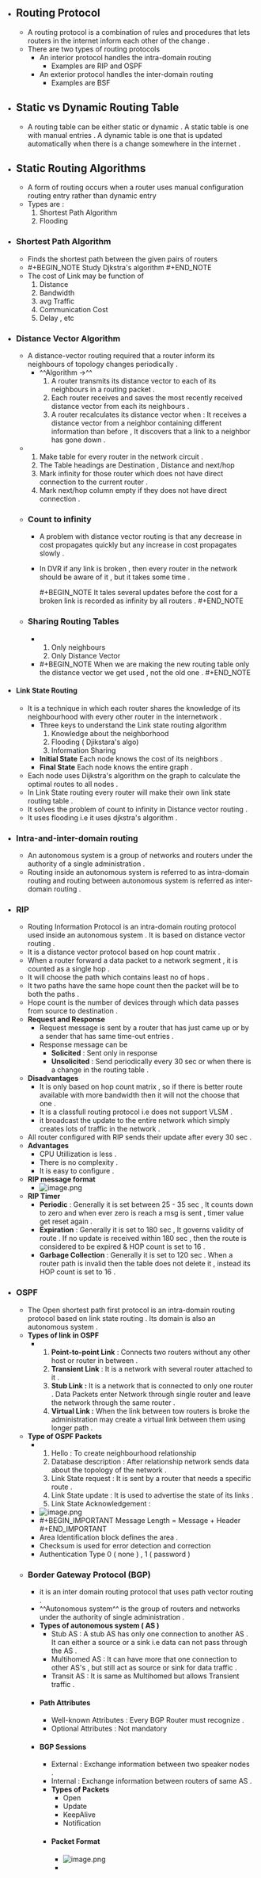 - ## Routing Protocol
	- A routing protocol is a combination of rules and procedures that lets routers in the internet inform each other of the change .
	- There are two types of routing protocols
		- An interior protocol handles the intra-domain routing
			- Examples are RIP and OSPF
		- An exterior protocol handles the inter-domain routing
			- Examples are BSF
- ## Static vs Dynamic Routing Table
	- A routing table can be either static or dynamic . A static table is one with manual entries . A dynamic table is one that is updated automatically when there is  a change somewhere in the internet .
- ## Static Routing Algorithms
	- A form of routing occurs when a router uses manual configuration routing entry rather than dynamic entry
	- Types are : 
	  1. Shortest Path Algorithm 
	  2. Flooding
- ### Shortest Path Algorithm
	- Finds the shortest path between the given pairs of routers
	- #+BEGIN_NOTE
	  Study Djkstra's algorithm
	  #+END_NOTE
	- The cost of Link may be function of
	  1. Distance 
	  2. Bandwidth 
	  3. avg Traffic 
	  4. Communication Cost 
	  5. Delay , etc
- ### Distance Vector Algorithm
	- A distance-vector routing required that a router inform its neighbours of topology changes periodically .
		- ^^Algorithm ->^^ 
		  1.  A router transmits its distance vector to each of its neighbours in a routing packet . 
		  2. Each router receives and saves the most recently received distance vector from each its neighbours . 
		  3.  A router recalculates its distance vector when : It receives a distance vector from  a neighbor containing different information than before , It discovers that a link to a neighbor has gone down .
	- 1. Make table for every router in the network circuit .  
	  2. The Table headings are Destination , Distance and next/hop 
	  3. Mark infinity for those router which does not have direct connection to the current router . 
	  4. Mark next/hop column empty if they does not have direct connection .
	- ### Count to infinity
		- A problem with distance vector routing is that any decrease in cost propagates quickly but any increase in cost propagates slowly .
		- In DVR if any link is broken , then every router in the network should be aware of it , but it takes some time . 
		  
		  #+BEGIN_NOTE
		  It tales several updates before the cost for a broken link is recorded as infinity by all routers . 
		  #+END_NOTE
	- ### Sharing Routing Tables
		- 1. Only neighbours 
		  2. Only Distance Vector
		- #+BEGIN_NOTE
		  When we are making the new routing table only the distance vector we get used , not the old one . 
		  #+END_NOTE
- #### Link State Routing
	- It is a technique in which each router shares the knowledge of its neighbourhood with every other router in the internetwork .
		- Three keys to understand the Link state routing algorithm 
		  1. Knowledge about the neighborhood 
		  2. Flooding ( Djikstara's algo)
		  3. Information Sharing
		- **Initial State** Each node knows the cost of its neighbors .
		- **Final State** Each node knows the entire graph .
	- Each node uses Dijkstra's algorithm on the graph to calculate the optimal routes to all nodes .
	- In Link State routing every router will make their own link state routing table .
	- It solves the problem of count to infinity in Distance vector routing .
	- It uses flooding i.e it uses djkstra's algorithm .
- ### Intra-and-inter-domain routing
	- An autonomous system is a group of networks and routers under the authority of a single administration .
	- Routing inside an autonomous system is referred to as intra-domain routing and routing between autonomous system is referred as inter-domain routing .
- ### RIP
	- Routing Information Protocol is an intra-domain routing protocol used inside an autonomous system . It is based on distance vector routing .
	- It is a distance vector protocol based on hop count matrix .
	- When a router forward a data packet to a network segment , it is counted as a single hop .
	- It will choose the path which contains least no of hops .
	- It two paths have the same hope count then the packet will be to both the paths .
	- Hope count is the number of devices through which data passes from source to destination .
	- **Request and Response**
		- Request message is sent by a router that has just came up or by a sender that has same time-out entries .
		- Response message can be
			- **Solicited** : Sent only in response
			- **Unsolicited** : Send periodically every 30 sec or when there is a change in the routing table .
	- **Disadvantages**
		- It is only based on hop count matrix , so if there is better route available with more bandwidth then it will not the choose that one .
		- It is a classfull routing protocol i.e does not support VLSM .
		- it broadcast the update to the entire network which simply creates lots of traffic in the network .
	- All router configured with RIP sends their update after every 30 sec .
	- **Advantages**
		- CPU Utillization is less .
		- There is no complexity .
		- It is easy to configure .
	- **RIP message format**
		- ![image.png](../assets/image_1667838958527_0.png)
	- **RIP Timer**
		- **Periodic** : Generally it is set between 25 - 35 sec , It counts down to zero and when ever zero is reach a msg is sent , timer value get reset again .
		- **Expiration** : Generally it is set to 180 sec , It governs validity of route . If no update is received within 180 sec , then the route is considered to be expired & HOP count is set to 16  .
		- **Garbage Collection** : Generally it is set to 120 sec . When a router path is invalid then the table does not delete it , instead its HOP count is set to 16 .
- ### OSPF
	- The Open shortest path first protocol is an intra-domain routing protocol based on link state routing . Its domain is also an autonomous system .
	- **Types of link in OSPF**
		- 1. **Point-to-point Link** : Connects two routers without any other host or router in between . 
		  2. **Transient Link** : It is a network with several router attached to it . 
		  3. **Stub Link :** It is a network that is connected to only one router . Data Packets enter Network through single router and leave the    network through the same router . 
		  4. **Virtual Link :** When the link between tow routers is broke the administration may create a virtual link between them using longer path .
	- **Type of OSPF Packets**
		- 1. Hello : To create neighbourhood relationship 
		  2. Database description : After relationship network sends data about the topology of the network . 
		  3. Link State request : It is sent by a router that needs a specific route . 
		  4. Link State update : It is used to advertise the state of its links . 
		  5. Link State Acknowledgement :
		- ![image.png](../assets/image_1667481622244_0.png)
		- #+BEGIN_IMPORTANT
		  Message Length = Message + Header 
		  #+END_IMPORTANT
		- Area Identification block defines the area .
		- Checksum is used for error detection and correction
		- Authentication Type 0 ( none ) , 1 ( password )
	- ### Border Gateway Protocol (BGP)
		- it is an inter domain routing protocol that uses path vector routing .
		- ^^Autonomous system^^ is the group of routers and networks under the authority of single administration .
		- **Types of autonomous system ( AS )**
			- Stub AS : A stub AS has only one connection to another AS . 
			  It can either a source or a sink i.e data can not pass through the AS .
			- Multihomed AS :  It can have more that one connection to other AS's , but still act as source or sink for data traffic .
			- Transit AS : It is same as Multihomed but allows Transient traffic .
		- #### Path Attributes
			- Well-known Attributes : Every BGP Router must recognize .
			- Optional Attributes : Not mandatory
		- #### BGP Sessions
			- External : Exchange information between two speaker nodes .
			- Internal : Exchange information between routers of same AS .
			- **Types of Packets**
				- Open
				- Update
				- KeepAlive
				- Notification
			- #### Packet Format
				- ![image.png](../assets/image_1667484296384_0.png)
				-